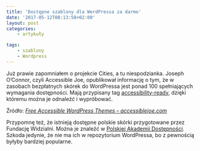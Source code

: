 ```yaml
---
title: 'Dostępne szablony dla WordPressa za darmo'
date: '2017-05-12T08:13:58+02:00'
layout: post
categories:
    - artykuły

tags:
    - szablony
    - Wordpress
---
```


Już prawie zapomniałem o projekcie Cities, a tu niespodzianka. Joseph O’Connor, czyli Accessible Joe, opublikował informację o tym, że w zasobach bezpłatnych skórek do WordPressa jest ponad 100 spełniających wymagania dostępności. Mają przypisany tag [accessibility-ready](https://wordpress.org/themes/tags/accessibility-ready/), dzięki któremu można je odnaleźć i wypróbować.

Źródło: *[Free Accessible WordPress Themes – accessiblejoe.com](http://accessiblejoe.com/free-accessible-wordpress-themes/)*

Przypomnę też, że istnieją dostępne polskie skórki przygotowane przez Fundację Widzialni. Można je znaleźć w [Polskiej Akademii Dostępności](http://pad.widzialni.org/wordpress). Szkoda jedynie, że nie ma ich w repozytorium WordPressa, bo z pewnością byłyby bardziej popularne.
